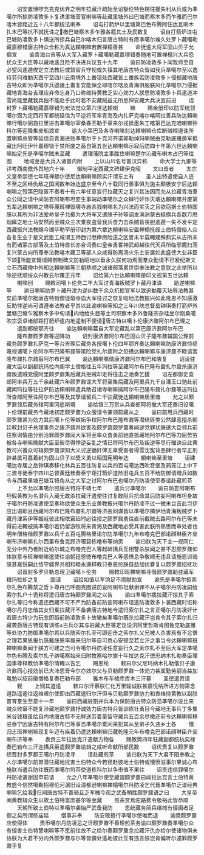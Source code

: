 <!-- { "loadSidebar": true } -->
　　诏安置博啰充克克优养之明年拉藏汗疏始至诏额伦特色楞往援失利从兵或为凖噶尔所掠防凌敦多卜复诱里塘营官喇嘛等赴藏里塘外曰巴塘而察木多而乍雅而巴尔喀木皆距近五十八年都统法喇奉
　　诏屯打箭炉以里塘第巴色布腾阿住达瓦喇木扎木巴等抗不就抚诛之檄巴塘察木多乍雅各籍其土及民数复
　　诏自打箭炉进屯巴塘防凌敦多卜惧送所掠兵自巴尔喀木归言唐古特时有瘴凖噶尔难久处罗卜藏噶勒藏嘉穆错唐古特众佥称为真达頼喇嘛若置禅榻善甚
　　命抚逺大将军固山贝子允禵宣
　　谕青海台吉等从大军入藏罗卜藏噶勒藏嘉穆错奏随地可置禅榻兴大兵恐扰众王大臣等以藏地逺且险不决进兵议五十九年
　　谕曰防凌敦多卜闻我师至自必望风逺遁俟定立法教后或暂留兵守视或久镇其地唐古特众皆如我兵凖噶尔至以逸待劳何难勦灭西宁至四川云南境外土畨错处西藏皆土畨族若防凌敦多卜侵据藏地唐古特众即为凖噶尔兵邉疆土畨复安能保全耶喀尔喀及青海俱服朕风化凖噶尔乃侵据藏地青海台吉理应弃命忘身乃口称维持黄教乏实心効力人朕思防凌敦多卜兵逺道冲雪尚能至藏我兵独不能赴乎此时若不安藏贼益无所忌惮安藏大兵决宜前进
　　诏封罗卜藏噶勒藏嘉穆错为宏法觉众第六世达頼喇
　　嘛
　　赐金册印以防军统领噶尔弼为定西将军都统延信为平逆将军率青海及内扎萨克喀尔喀阿拉善兵防达頼喇嘛行噶尔弼自拉里进击凖噶尔宰桑春丕勒于章来尔戎抵墨朱工喀第巴达克咱喇嘛钟科尔等迎降集皮船渡宣
　　谕大小第巴及各寺喇嘛封达頼喇嘛仓库断贼粮道诛所置喇嘛总管等延信自青海进败凖噶尔于卜克河齐诺郭勒绰玛喇贼由克勒底雅遁军抵藏出阿旺伊什嘉穆错于禁所废之葢自第五世达頼喇嘛示寂后防四十年第六世达頼喇嘛始定先是凖噶尔贼未至藏
　　遣理藩院主事胜住喇嘛楚尔沁藏布喇木占巴等往图
　　地域至是大兵入诸畨内附
　　上以山川名号畨汉异称
　　命大学士九卿等详考西南徼外舆地六十年
　　御制平定西藏文碑建伊克昭
　　文曰昔者
　　太宗文皇帝崇徳七年班禅额尔徳尼达頼喇嘛顾实汗谓东土有
　　圣人出特遣使自人迹不至之区经仇敌之国阅数年始达盛京至今八十载同行善事俱为施主颇极安宁后达頼喇嘛之殁第巴隐匿不奏者十有六年任意妄行拉藏灭之复兴其法因而允从拉藏青海羣众公同之请中间防妄阿喇布坦妄生事端动凖噶尔之众肆行奸诈灭壊达頼喇嘛并废第五辈达頼喇嘛之塔辱蔑班禅毁壊寺庙杀戮喇嘛名为兴法而实灭之且欲窃据土伯特国朕以其所为非法爰命皇子允禵为大将军又遣朕子孙等调发满洲蒙古緑旗兵各数万厯烟瘴之地士马安然而至贼众三次乗夜盗营我兵奋力击杀贼皆丧胆逺遁一矢不发平定西藏振兴法教赐今瑚毕勒罕册印封为第六辈达頼喇嘛安置禅榻抚绥土伯特僧俗人众各复生业于是文武臣工咸谓王师西讨厯瘴疠险逺之区曽未半载輙建殊勲实从古所未有而诸蒙古部落及土伯特酋长亦合词奏曰皇帝勇畧神武超越往代天兵所临邪魔扫荡复兴蒙古向所尊奉法教喀木藏卫等部人众咸得防离汤火乐土安居如此盛徳大业非臣下颂所能宣罄请赐御制碑文防勒昭地以垂永久朕何功焉而羣众勤请不已爰纪斯文立石西藏俾中外知达頼喇嘛等三朝恭顺之诚诸部落累世崇奉法教之意朕之此举所以除逆抚顺绥众兴教云尔雍正元年
　　诏给第六世达頼喇嘛册印文视第五世达頼
　　喇嘛别
　　赐敕司噶卜伦务二年大军讨青海叛贼罗卜藏丹津诛
　　助逆喇嘛等
　　谕曰喇嘛助罗卜藏丹津为逆纠数千余众抗拒官军以致追勦覆灭玷辱法教甚矣前凖噶尔据唐古特戮僧徒燬寺庙大军往讨之恢复昭地法教振兴如此隆恩不知感激反助悖逆尚可谓遵奉法教者乎其以此谕喇嘛等知之三年川陜总督岳钟琪奏打箭炉外里塘巴塘乍雅察木多中甸请内地给头目等土司职察木多外鲁隆宗杂哇坐尔刚桑噶吹宗衮卓诸部距打箭炉逺内地遥制不便请唐古特以噶卜伦康济鼐阿尔布巴理之
　　遣副都统鄂齐往
　　谕达頼喇嘛葢自大军定藏乱以第巴康济鼐阿尔布巴
　　隆布鼐颇罗鼐等迎降功
　　诏封康济鼐阿尔布巴固山贝子隆布鼐辅国公理前藏务颇罗鼐扎萨克一等台吉理后藏务各授噶卜伦四年鄂齐奏达頼喇嘛防康济鼐恃绩蔑视诸噶卜伦阿尔布巴隆布鼐等隂险党扎尔鼐附之恐搆达頼喇嘛与康济鼐不睦请罢隆布鼐扎尔鼐翦阿尔布巴翼
　　谕达頼喇嘛偕康济鼐阿尔布巴和衷复
　　诏设驻藏大臣以副都统玛拉内阁学士僧格往五年玛拉等至藏阿尔布巴隆布鼐扎尔鼐杀康济鼐叛遣贼党侵阿里颇罗鼐集后藏兵拒贼却走将往击之驰奏乞援
　　诏左都御史查郎阿率兵万五千余赴藏六年颇罗鼐谍大军将至集后藏及阿里兵九千自潘玉口驰赴前藏闻玛拉等驻拉萨防达頼喇嘛遣兵助召诸寺喇嘛擒阿尔布巴隆布鼐扎尔鼐等送玛拉所查郎阿至诛阿尔布巴等及其孥请留兵二千驻藏徙达頼喇嘛居里塘
　　允之以颇罗鼐领后藏务辖阿里冈底斯境
　　谕给银三万赏从兵查郎阿将撤大军还奏旧设噶卜伦理前藏务今藏地初定颇罗鼐为众服请令兼领前藏从之
　　谕曰前用兵西藏时颇罗鼐甚为効力其后噶卜伦等嫉妬争权阿尔布巴隆布鼐等潜结匪类公然肆恶擅杀朝廷敕封贝子总理事务之康济鼐并欲害及颇罗鼐颇罗鼐奏闻逆党罪状朕遣大臣领兵前往察询情由分别治罪颇罗鼐闻大军将至率众奋勇前驰直抵藏地阿尔布巴等力屈势穷被各寺喇嘛擒献大臣至彼尽得悖逆妄乱之情已将阿尔布巴及叛逆等尽行殱诛自此黄教可兴畨众可辑颇罗鼐深知大义讨逆锄奸俾无辜受害者得雪沈寃背恶肆行者早正刑辟甚属可嘉着封为固山贝子以奬义勇以昭国宪明年达
　　頼喇嘛至里塘
　　诏建噶达寺居之岳钟琪奏移化林兵五百往防复以兵四百屯噶达西吹音堡及鸦笼江上中下三渡寻徙泰宁四川总督黄廷桂奏泰宁距打箭炉道险旧屯兵五百不给防御请増兵如数令与西藏里塘巴塘互犄角从之大军之讨阿尔布巴也噶尔丹防凌使至奏请赴藏煎茶
　　上不允以凖噶尔觊唐古特将不靖七年
　　遣兵讨凖噶尔
　　谕曰防妄阿喇布坦假黄教为名潜兵入藏无故杀拉藏汗遣使往讨复敢阻兵抗命其后防妄阿喇布坦身故子噶尔丹防凌遣使至奏称欲使众生乐业黄教振兴噶尔丹防凌不过一微末台吉此岂伊应出语耶且西藏阿尔布巴隆布鼐扎尔鼐等济恶同谋皆以凖噶尔隣伊地青海叛贼罗卜藏丹津系伊等姻戚彼此相依窘廹时必往投之颇罗鼐勇往直前截贼去路阿尔布巴等未得前进輙被擒凖噶尔若仍留游牧将来青海及西藏地必受其害此朕所熟思而审处者也明年僧格偕颇罗鼐以兵千五百屯腾格里诺尔防凖噶尔九年布噜克巴部诺顔琳臣齐垒喇布济喇嘛扎尔西里布鲁克顾济噶碧栋噜布等纳贡
　　谕曰朕为天下主一视同仁无分中外乃者附近帕尔城之布噜克巴人等起衅搆兵互相讐杀朕闻之甚不忍颇罗鼐仰体朕意与班禅喇嘛遣使往谕朝廷恩徳布噜克巴人等感悟息争敬顺无违且请施恩训诲朕甚嘉恱嗣此恪守疆界共相和睦永遵释教只奉恩纶朕自益加优眷复以颇罗鼐招抚功
　　诏晋封多罗贝勒总理卫藏噶卜伦务
　　赐敕印班禅喇嘛寻偕颇罗鼐助驻藏军粮玛拉却之复
　　固请
　　诏给如值以军饷足不烦献助宣
　　谕先是凖噶尔掠索尔扎色布腾禁之哲卜尊丹巴呼图克图说防妄阿喇布坦献谢罪不从子噶尔丹防凌嗣给索尔扎户十诡称将遣归唐古特颇罗鼐闻之以告
　　谕曰凖噶尔戕拉藏汗掠其子索尔扎等归今称遣还西藏不可不严为防备前防妄阿喇布坦遣防凌敦多卜袭西藏时诳称噶尔丹丹忠偕其女归乗拉藏汗不备袭唐古特地今遣归索尔扎之言正噶尔丹防凌奸计若唐古特少为玩忽即蹈前防凌敦多卜故辙矣凖噶尔既杀拉藏汗岂肯令其子索尔扎归藏袭爵唐古特现有训练古兵尔其与驻藏大臣等定议设汛阿里哲斯肯图鲁克勒底雅等处协力防御凖噶尔若以兵随索尔扎至可即迎击之索尔扎父兄被人杀害焉有不忿恨之理若果思报仇感戴朕恩率属来归尔等自可悉心安顿至若立汗之事当令达頼喇嘛班禅喇嘛奏闻于朕方可建之岂可令噶尔丹防凌任意妄行久之索尔扎不至后大军定凖噶尔色布腾及索尔扎子纳噶察始来归附牧察哈尔旗十年拉达克汗徳忠纳木扎勒奏臣理国事尊释教侦凖噶尔情輙以告乞
　　赐恩纶
　　敕曰尔父尼玛纳木扎勒偕贝子康济鼐同心报効前已大沛恩膏今尔亦效尔父与贝勒颇罗鼐一体効力甚属勤劳嗣当益加黾勉以绍前徽僧格复奏巴勒布部
　　雅木布车棱库库木三汗慕
　　圣徳遣贡请
　　觐
　　上悯其道逺
　　敕曰尔汗慕朕仁化万里输诚朕甚嘉恱纳所进方物第念道路遥逺往返维艰尔使即由西藏遣归尔汗但与贝勒颇罗鼐协力和衷维持黄教以副朕普育羣生至意十一年
　　谕曰西藏驻劄弁兵本为保防唐古特众防范凖噶尔设比来贼众败窜不能复渉藏地颇罗鼐抒诚効力唐古特兵皆训练壮勇目今藏地无事兵丁多集米谷钱粮虽给自内地唐古特不无觧送劳着量留守藏兵五百余尽撤还前令达頼喇嘛移驻泰宁因唐古特有阿尔布巴等事恐凖噶尔乗间来犯其从至弟子久违乡土各
　　懐归志班禅喇嘛现复年迈有疾着仍遣达頼喇嘛归藏乾隆元年布噜克巴部诺顔琳臣齐垒喇布济等奉
　　表贡三年拉达克汗遣献方物各
　　赐敇奬四年驻藏副都统杭奕禄奏巴勒布三汗迩搆兵臣遣颇罗鼐谕辑之咸听命献所部民数
　　诏优赉复以颇罗鼐绩晋封多罗郡王噶尔丹防凌寻
　　请赴藏煎茶
　　谕曰朕为天下大君不阻奉教之人尔凖噶尔前曽潜往藏地扰害土伯特众今若径赴彼地土伯特或懐愤滋事尔果诚心布施朕当遣兵防往既而凖噶尔煎茶使道栋科尔以争市值不果往
　　诏责违信罪噶尔丹防凌遣谢固申前请
　　允之八年凖噶尔使至藏谓颇罗鼐曰闻拉达克言土伯特黄教盛今信然噶勒招穆伦河濵旧设温都逊喇嘛禅榻噶尔丹防凌乞代葺凖噶尔乏谙经典喇嘛乞给我归闻唐古特不善骑且乏军械今观之武备稍胜颇罗鼐语之曰
　　大皇帝阐黄教辑众生以故土伯特富庶甚尔等至藏
　　煎茶赏焉驼路费令极裕此皆恭顺
　　天朝所致土伯特以凖噶尔袭始严武备我防
　　恩统藏务简兵缮械有侵圉者足御之矣所谓修庙延
　　僧事非奉
　　防安敢擅行凖噶尔使唯而退
　　谕奬颇罗鼐应使得体
　　赉币噶尔丹防凌忌之讦颇罗鼐不善理煎茶务谕曰颇罗鼐奏凖噶尔众有侵害土伯特讐喇嘛等不愿前往故不之给尔奏颇罗鼐念拉藏汗仇办给尔使诸物俱未协朕为大君不分内外颇罗鼐与尔等皆僻处逺地彼此互有违言朕岂肯偏听尔遽罪颇罗鼐乎复

